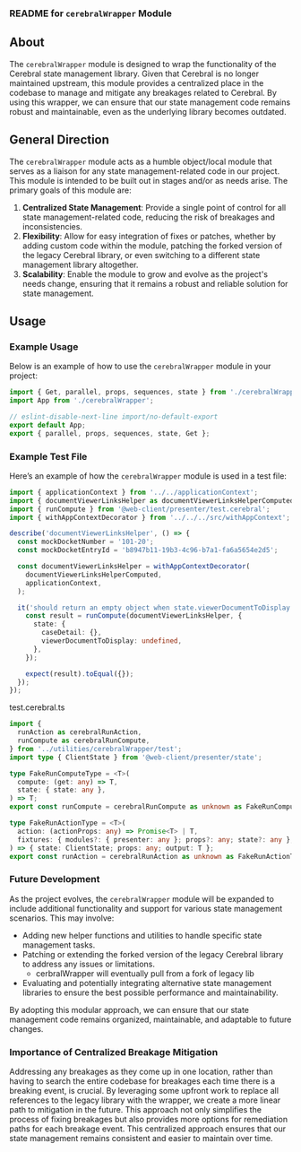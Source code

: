 ### README for `cerebralWrapper` Module

## About

The `cerebralWrapper` module is designed to wrap the functionality of the Cerebral state management library. Given that Cerebral is no longer maintained upstream, this module provides a centralized place in the codebase to manage and mitigate any breakages related to Cerebral. By using this wrapper, we can ensure that our state management code remains robust and maintainable, even as the underlying library becomes outdated.

## General Direction

The `cerebralWrapper` module acts as a humble object/local module that serves as a liaison for any state management-related code in our project. This module is intended to be built out in stages and/or as needs arise. The primary goals of this module are:

1. **Centralized State Management**: Provide a single point of control for all state management-related code, reducing the risk of breakages and inconsistencies.
2. **Flexibility**: Allow for easy integration of fixes or patches, whether by adding custom code within the module, patching the forked version of the legacy Cerebral library, or even switching to a different state management library altogether.
3. **Scalability**: Enable the module to grow and evolve as the project's needs change, ensuring that it remains a robust and reliable solution for state management.

## Usage

### Example Usage

Below is an example of how to use the `cerebralWrapper` module in your project:

```typescript
import { Get, parallel, props, sequences, state } from './cerebralWrapper';
import App from './cerebralWrapper';

// eslint-disable-next-line import/no-default-export
export default App;
export { parallel, props, sequences, state, Get };
```

### Example Test File

Here’s an example of how the `cerebralWrapper` module is used in a test file:

```typescript
import { applicationContext } from '../../applicationContext';
import { documentViewerLinksHelper as documentViewerLinksHelperComputed } from './documentViewerLinksHelper';
import { runCompute } from '@web-client/presenter/test.cerebral';
import { withAppContextDecorator } from '../../../src/withAppContext';

describe('documentViewerLinksHelper', () => {
  const mockDocketNumber = '101-20';
  const mockDocketEntryId = 'b8947b11-19b3-4c96-b7a1-fa6a5654e2d5';

  const documentViewerLinksHelper = withAppContextDecorator(
    documentViewerLinksHelperComputed,
    applicationContext,
  );

  it('should return an empty object when state.viewerDocumentToDisplay is undefined', () => {
    const result = runCompute(documentViewerLinksHelper, {
      state: {
        caseDetail: {},
        viewerDocumentToDisplay: undefined,
      },
    });

    expect(result).toEqual({});
  });
});
```

test.cerebral.ts
```typescript
import {
  runAction as cerebralRunAction,
  runCompute as cerebralRunCompute,
} from '../utilities/cerebralWrapper/test';
import type { ClientState } from '@web-client/presenter/state';

type FakeRunComputeType = <T>(
  compute: (get: any) => T,
  state: { state: any },
) => T;
export const runCompute = cerebralRunCompute as unknown as FakeRunComputeType;

type FakeRunActionType = <T>(
  action: (actionProps: any) => Promise<T> | T,
  fixtures: { modules?: { presenter: any }; props?: any; state?: any },
) => { state: ClientState; props: any; output: T };
export const runAction = cerebralRunAction as unknown as FakeRunActionType;
```

### Future Development

As the project evolves, the `cerebralWrapper` module will be expanded to include additional functionality and support for various state management scenarios. This may involve:

- Adding new helper functions and utilities to handle specific state management tasks.
- Patching or extending the forked version of the legacy Cerebral library to address any issues or limitations.
    - cerbralWrapper will eventually pull from a fork of legacy lib
- Evaluating and potentially integrating alternative state management libraries to ensure the best possible performance and maintainability.

By adopting this modular approach, we can ensure that our state management code remains organized, maintainable, and adaptable to future changes.


### Importance of Centralized Breakage Mitigation

Addressing any breakages as they come up in one location, rather than having to search the entire codebase for breakages each time there is a breaking event, is crucial. By leveraging some upfront work to replace all references to the legacy library with the wrapper, we create a more linear path to mitigation in the future. This approach not only simplifies the process of fixing breakages but also provides more options for remediation paths for each breakage event. This centralized approach ensures that our state management remains consistent and easier to maintain over time.